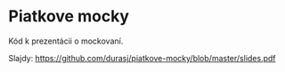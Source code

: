 # Piatkove mocky

Kód k prezentácii o mockovaní.

Slajdy: https://github.com/durasj/piatkove-mocky/blob/master/slides.pdf
